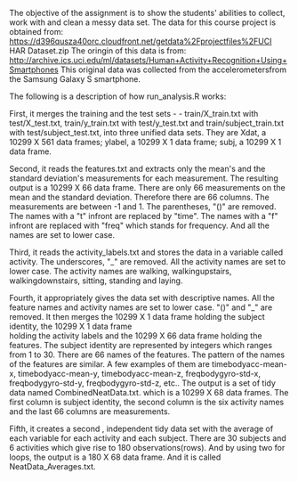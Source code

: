 The objective of the assignment is to show the students' abilities to collect, work with and clean a messy data set.
The data for this course project is obtained from: 
   https://d396qusza40orc.cloudfront.net/getdata%2Fprojectfiles%2FUCI HAR Dataset.zip
The oringin of this data is from:
   http://archive.ics.uci.edu/ml/datasets/Human+Activity+Recognition+Using+Smartphones
This original data was collected from the accelerometersfrom the Samsung Galaxy S smartphone.

The following is a description of how run_analysis.R works:

First, it merges the training and the test sets - - train/X_train.txt with test/X_test.txt, train/y_train.txt with test/y_test.txt
   and train/subject_train.txt with test/subject_test.txt, into three unified data sets. They are Xdat, a 10299 X 561 data frames;
   ylabel, a 10299 X 1 data frame; subj, a 10299 X 1 data frame.

Second, it reads the features.txt and extracts only the mean's and the standard deviation's measurements for each measurement. 
   The resulting output is a 10299 X 66 data frame. There are only 66 measurements on the mean and the standard deviation. Therefore
   there are 66 columns. The measurements are between -1 and 1. The parentheses, "()" are removed. The names with a "t" infront
   are replaced by "time". The names with a "f" infront are replaced with "freq" which stands for frequency. And all the names
   are set to lower case.
   
Third, it reads the activity_labels.txt and stores the data in a variable called activity. The underscores, "_" are removed. All the 
   activity names are set to lower case. The activity names are walking, walkingupstairs, walkingdownstairs, sitting, standing and
   laying.

Fourth, it appropriately gives the data set with descriptive names. All the feature names and activity names are set to lower case.
   "()" and "_" are removed. It then merges the 10299 X 1 data frame holding the subject identity, the 10299 X 1 data frame  
   holding the activity labels and the 10299 X 66 data frame holding the features. The subject identity are represented by integers
   which ranges from 1 to 30. There are 66 names of the features. The pattern of the names of the features are similar. A few examples
   of them are timebodyacc-mean-x, timebodyacc-mean-y, timebodyacc-mean-z, freqbodygyro-std-x, freqbodygyro-std-y, freqbodygyro-std-z,
   etc.. The output is a set of tidy data named CombinedNeatData.txt. which is a 10299 X 68 data frames. The first column is subject
   identity, the second column is the six activity names and the last 66 columns are measurements.
   

Fifth, it creates a second , independent tidy data set with the average of each variable for each activity and each subject. There 
   are 30 subjects and 6 activities which give rise to 180 observations(rows). And by using two for loops, the output is a 180 X 68
   data frame. And it is called NeatData_Averages.txt.

